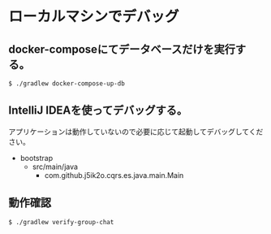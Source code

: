 # ローカルマシンでデバッグ

## docker-composeにてデータベースだけを実行する。

```shell
$ ./gradlew docker-compose-up-db
```

## IntelliJ IDEAを使ってデバッグする。

アプリケーションは動作していないので必要に応じて起動してデバッグしてください。

- bootstrap
  - src/main/java
    - com.github.j5ik2o.cqrs.es.java.main.Main

## 動作確認

```shell
$ ./gradlew verify-group-chat
```
